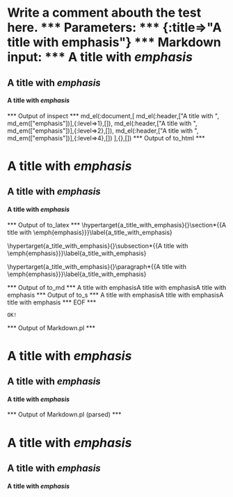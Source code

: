 Write a comment abouth the test here.
*** Parameters: ***
{:title=>"A title with emphasis"}
*** Markdown input: ***
A title with *emphasis*
=======================

A title with *emphasis*
-----------------------


#### A title with *emphasis* ####



*** Output of inspect ***
md_el(:document,[
	md_el(:header,["A title with ", md_em(["emphasis"])],{:level=>1},[]),
	md_el(:header,["A title with ", md_em(["emphasis"])],{:level=>2},[]),
	md_el(:header,["A title with ", md_em(["emphasis"])],{:level=>4},[])
],{},[])
*** Output of to_html ***

<h1 id='a_title_with_emphasis'>A title with <em>emphasis</em></h1>

<h2 id='a_title_with_emphasis'>A title with <em>emphasis</em></h2>

<h4 id='a_title_with_emphasis'>A title with <em>emphasis</em></h4>

*** Output of to_latex ***
\hypertarget{a_title_with_emphasis}{}\section*{{A title with \emph{emphasis}}}\label{a_title_with_emphasis}

\hypertarget{a_title_with_emphasis}{}\subsection*{{A title with \emph{emphasis}}}\label{a_title_with_emphasis}

\hypertarget{a_title_with_emphasis}{}\paragraph*{{A title with \emph{emphasis}}}\label{a_title_with_emphasis}


*** Output of to_md ***
A title with emphasisA title with emphasisA title with emphasis
*** Output of to_s ***
A title with emphasisA title with emphasisA title with emphasis
*** EOF ***



	OK!



*** Output of Markdown.pl ***
<h1>A title with <em>emphasis</em></h1>

<h2>A title with <em>emphasis</em></h2>

<h4>A title with <em>emphasis</em></h4>

*** Output of Markdown.pl (parsed) ***
<h1>A title with <em>emphasis</em
    ></h1
    ><h2>A title with <em>emphasis</em
    ></h2
    ><h4>A title with <em>emphasis</em
    ></h4
  >